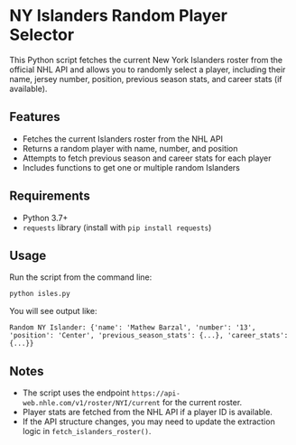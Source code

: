 # NY Islanders Random Player Selector

This Python script fetches the current New York Islanders roster from the official NHL API and allows you to randomly select a player, including their name, jersey number, position, previous season stats, and career stats (if available).

## Features
- Fetches the current Islanders roster from the NHL API
- Returns a random player with name, number, and position
- Attempts to fetch previous season and career stats for each player
- Includes functions to get one or multiple random Islanders

## Requirements
- Python 3.7+
- `requests` library (install with `pip install requests`)

## Usage
Run the script from the command line:

```bash
python isles.py
```

You will see output like:

```
Random NY Islander: {'name': 'Mathew Barzal', 'number': '13', 'position': 'Center', 'previous_season_stats': {...}, 'career_stats': {...}}
```

## Notes
- The script uses the endpoint `https://api-web.nhle.com/v1/roster/NYI/current` for the current roster.
- Player stats are fetched from the NHL API if a player ID is available.
- If the API structure changes, you may need to update the extraction logic in `fetch_islanders_roster()`.
